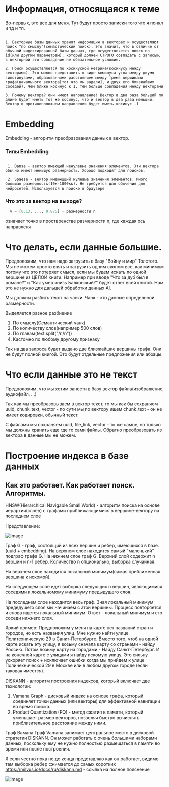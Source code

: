 # Информация, относящаяся к теме
Во-первых, это все для меня. Тут будут просто записки того что я понял и тд и тп.

```

1. Векторные базы данных хранят информацию в векторах и осуществляют поиск "по смыслу"(семастический поиск). Это значит, что в отличие от обычной индексированной базы данных, где осуществляется поиск по id(или другим параметрам), который должен СТРОГО совпадать с записью, в векторной это совпадение не обязательное условие.

2. Поиск осуществляется по косинусной метрике(косинусу между векторами). Это можно представить в виде коминуса угла между двумя гипотинузами, образованными расстоянием между тремя вершинами графа(начального вектора[тот что мы задали], и двух его близжайших соседей). Чем ближе косинус к 1, тем больше совпадения между векторами

3. Почему вектора? они имеют направление! Вектор в два раза больший по длине будет иметь тот же косинус, что и вектор в два раза меньший. Вектор в противоположном направлении будет иметь косинус -1

```

# Embedding

Embedding - алгоритм преобразования данных в вектор.

### Типы Embedding

  ```

   1. Danse - вектор имеющий ненулевые значения элементов. Эти вектора обычно имеют меньшую размерность. Хорошо подходят для поисков.

   2. Spaese - вектор имеюющщий нулевые значения элементов. Много большая размерность(10к-1000кк). Не требуется для обычения для нейросетей. Используется в поиске в браузере

  ```

### Что это за вектор на выходе?

  ```python
    v = [0.13, ..., 0.875] - размерности n 
  ```

  означает точко в проствренстве размерности n, где каждая ось направленя 

# Что делать, если данные большие. 

Предположим, что нам надо загрузить в базу "Войну и мир" Толстого. Мы не можем просто взять и загрузить одним скопом все, как минимум потому что это потеряет смысл, если мы будем искать по одной вершине из ЦЕЛОЙ книги.
Например при вводе "Что за дуб был в романе?" и "Как умер книзь Балконский?" будет ответ всей книгой. Нам это не нужно для дальшей обработки данных AI.

Мы должны разбить текст на чанки. Чанк - это данные определнной размерности.

Выделяется разное разбиение
  1. По смыслу(Семантический чанк)
  2. По количеству слов(например 500 слов)
  3. По главам(text.split("/n/n"))
  4. Кастомно по любому другому признаку

Так на два запроса будет выдано две близжайшие вершины графа. Они не будут полной книгой. Это будут отдельные предложения или абзацы.



# Что если данные это не текст

Предположим, что мы хотим занести в базу вектор файла(изображение, аудиофайл, ...)

Так как мы преобразовываем в вектор текст, то мы как бы сохраняем uuid, chunk_text, vector - по сути мы по вектору ищем chunk_text - он не имеет кодировки, обычный текст.

С файлами мы сохраняем uuid, file_link, vector - то же самое, но только мы должны хранить еще где то сами файлы. Обратно преобразовать из вектора в данные мы не можем.




# Построение индекса в базе данных

## Как это работает. Как работает поиск. Алгоритмы.

  HNSW(Hierarchical Navigable Small World) - алгоритм поиска на основе иерархии(слоев) с графами приближающимися в вершине-вектору на последнем слое
     
  Представление: 
  
  ![image](https://github.com/user-attachments/assets/9d0faf4c-6d5e-486c-b925-59b3aa96a819)


  Граф G - граф, состоящий из всех вершин и ребер, имеющихся в базе. (uuid + embedding).
  На верхнем слое находится самый "маленький" подграф графа G. На нижнем слое граф G. Верхний слой содержит n вершин и n-1 ребер. Количество n опционально, выборка случайная.
  
  На верхнем слое находится локальный минимум(самая приближенная вершина к искомой).

  На следующем слое идет выборка следующих n вершин, являющимися соседями к локальномому минимуму предыдущего слоя.

  На последнем слое находится весь граф. Зная локальный минимум предедущего слоя мы начинаем с этой вершины. Процесс повторяется и снова ищется локальный минимум. Ответ - локальный   минимум и его соседи нижнего слоя. 

  Яркий пример: 
  Предположим у меня на карте нет названий стран и городов, но есть названия улиц. Мне нужно найти улице Политехническую 29 в Санкт-Петербурге. Вместо того, чтоб на одной карте искать эту улицу, я возьму сначала карту со странами - найду Россию. Потом возьму карту на городами - Найду Санкт-Петербург. И на конечной карте с улицами я найду искомую улицу.
  Это сильну ускоряет поиск + исключает ошибки когда мы прийдем к улице Поличехнической 29 в Москве или в любом другом городе (если таковая имеется).
  



  DISKANN - алгоритм построения индексов, который включает две технологии:

  1. Vamana Graph - дисковый индекс на основе графа, который соединяет точки данных (или векторы) для эффективной навигации во время поиска.
  2. Product Quantization (PQ) - метод сжатия в памяти, который уменьшает размер векторов, позволяя быстро вычислять приблизительное расстояние между ними.

  Граф Вамана
  Граф Vamana занимает центральное место в дисковой стратегии DISKANN. Он может работать с очень большими наборами данных, поскольку ему не нужно полностью размещаться в памяти во время или после построения.

  Я если честно пока не до конца представляю как он работает, видимо там выборка ребер сжимается до самых коротких
  https://milvus.io/docs/ru/diskann.md - ссылка на полное пояснение
  
![image](https://github.com/user-attachments/assets/83b6e439-d163-4735-85ca-bb286dc617c1)

  


  
